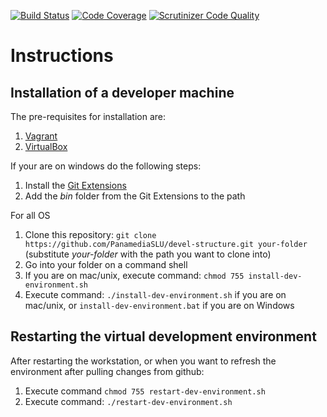[![Build Status](https://scrutinizer-ci.com/g/PanamediaSLU/euromillions/badges/build.png?b=master&s=b5bfef5cfbcf10eb16a5dec22ffa0cbda6583fa0)](https://scrutinizer-ci.com/g/PanamediaSLU/euromillions/build-status/master)
[![Code Coverage](https://scrutinizer-ci.com/g/PanamediaSLU/euromillions/badges/coverage.png?b=master&s=3c7cc5d1328fe1325537b9689787b961203b8455)](https://scrutinizer-ci.com/g/PanamediaSLU/euromillions/?branch=master)
[![Scrutinizer Code Quality](https://scrutinizer-ci.com/g/PanamediaSLU/euromillions/badges/quality-score.png?b=master&s=30e09efd0c8f4d9cbd919fd3c9d4614a1244620a)](https://scrutinizer-ci.com/g/PanamediaSLU/euromillions/?branch=master)

# Instructions

## Installation of a developer machine
The pre-requisites for installation are:

1. [Vagrant](https://www.vagrantup.com/downloads.html)
2. [VirtualBox](https://www.virtualbox.org/wiki/Downloads)

If your are on windows do the following steps:

1. Install the [Git Extensions](https://code.google.com/p/gitextensions/)
2. Add the *bin* folder from the Git Extensions to the path

For all OS

1. Clone this repository: `git clone https://github.com/PanamediaSLU/devel-structure.git your-folder` (substitute _your-folder_ with the path you want to clone into)
2. Go into your folder on a command shell
3. If you are on mac/unix, execute command: `chmod 755 install-dev-environment.sh`
4. Execute command: `./install-dev-environment.sh` if you are on mac/unix, or  `install-dev-environment.bat` if you are on Windows


## Restarting the virtual development environment
After restarting the workstation, or when you want to refresh the environment after pulling changes from github:

1. Execute command  `chmod 755 restart-dev-environment.sh`
2. Execute command: `./restart-dev-environment.sh`